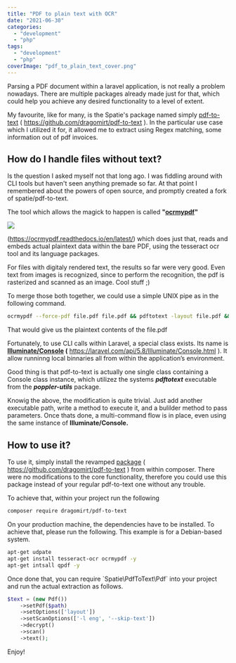 ```yaml
---
title: "PDF to plain text with OCR"
date: "2021-06-30"
categories: 
  - "development"
  - "php"
tags: 
  - "development"
  - "php"
coverImage: "pdf_to_plain_text_cover.png"
---
```


Parsing a PDF document within a laravel application, is not really a problem nowadays. There are multiple packages already made just for that, which could help you achieve any desired functionality to a level of extent.  
  
My favourite, like for many, is the Spatie's package named simply [pdf-to-text](https://github.com/spatie/pdf-to-text) ( https://github.com/dragomirt/pdf-to-text ). In the particular use case which I utilized it for, it allowed me to extract using Regex matching, some information out of pdf invoices.

## How do I handle files without text?

Is the question I asked myself not that long ago. I was fiddling around with CLI tools but haven't seen anything premade so far. At that point I remembered about the powers of open source, and promptly created a fork of spatie/pdf-to-text.

The tool which allows the magick to happen is called **"[ocrmypdf](https://ocrmypdf.readthedocs.io/en/latest/)"**

![](/images/pdf-to-plain-text-with-ocr/ocrmypdf.svg)

(https://ocrmypdf.readthedocs.io/en/latest/) which does just that, reads and embeds actual plaintext data within the bare PDF, using the tesseract ocr tool and its language packages.

For files with digitaly rendered text, the results so far were very good. Even text from images is recognized, since to perform the recognition, the pdf is rasterized and scanned as an image. Cool stuff ;)

To merge those both together, we could use a simple UNIX pipe as in the following command.

```bash
ocrmypdf --force-pdf file.pdf file.pdf && pdftotext -layout file.pdf && cat file.txt
```

That would give us the plaintext contents of the file.pdf

Fortunately, to use CLI calls within Laravel, a special class exists. Its name is **[Illuminate/Console](https://laravel.com/api/5.8/Illuminate/Console.html) (** https://laravel.com/api/5.8/Illuminate/Console.html ). It allow runninng local binnaries all from within the application’s environment.

Good thing is that pdf-to-text is actually one single class containing a Console class instance, which utilizez the systems **_pdftotext_** executable from the **_poppler-utils_** package.

Knowig the above, the modification is quite trivial. Just add another executable path, write a method to execute it, and a bulilder method to pass parameters. Once thats done, a multi-command flow is in place, even using the same instance of **Illuminate/Console.**

## How to use it?

To use it, simply install the revamped [package](https://github.com/dragomirt/pdf-to-text) ( https://github.com/dragomirt/pdf-to-text ) from within composer. There were no modifications to the core functionality, therefore you could use this package instead of your regular pdf-to-text one without any trouble.

To achieve that, within your project run the following

```bash
composer require dragomirt/pdf-to-text
```

On your production machine, the dependencies have to be installed. To achieve that, please run the following. This example is for a Debian-based system.

```bash
apt-get udpate
apt-get install tesseract-ocr ocrmypdf -y
apt-get intsall qpdf -y
```

Once done that, you can require \`Spatie\\PdfToText\\Pdf\` into your project and run the actual extraction as follows.

```php
$text = (new Pdf())
    ->setPdf($path)
    ->setOptions(['layout'])
    ->setScanOptions(['-l eng', '--skip-text'])
    ->decrypt()
    ->scan()
    ->text();
```

Enjoy!

